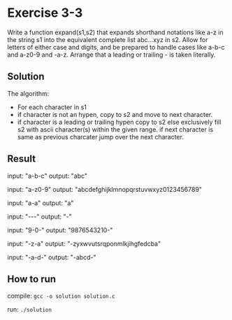 # Exercise 3-3

Write a function expand(s1,s2) that expands shorthand notations like a-z in the string s1 into the equivalent complete list abc...xyz in s2.
Allow for letters of either case and digits, and be prepared to handle cases like a-b-c and a-z0-9 and -a-z.
Arrange that a leading or trailing - is taken literally.


## Solution

The algorithm:
* For each character in s1
* if character is not an hypen, copy to s2 
   and move to next character.
* if character is a leading or trailing hypen
   copy to s2 else exclusively  fill s2 with 
   ascii character(s) within the given range.
   if next character is same as previous charcater
   jump over the next character.


## Result

input: "a-b-c"
output: "abc"

input: "a-z0-9"
output: "abcdefghijklmnopqrstuvwxyz0123456789"

input: "a-a"
output: "a"

input: "---"
output: "-"

input: "9-0-"
output: "9876543210-"

input: "-z-a"
output: "-zyxwvutsrqponmlkjihgfedcba"

input: "-a-d-"
output: "-abcd-"


## How to run

compile:
```gcc -o solution solution.c```

run:
```./solution```




